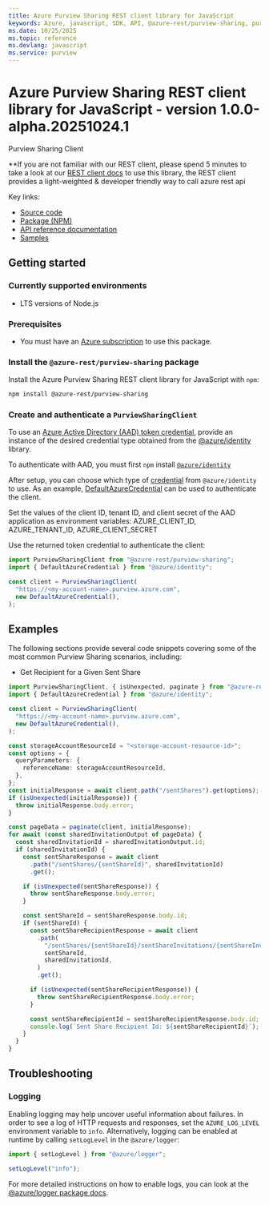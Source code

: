 ```yaml
---
title: Azure Purview Sharing REST client library for JavaScript
keywords: Azure, javascript, SDK, API, @azure-rest/purview-sharing, purview
ms.date: 10/25/2025
ms.topic: reference
ms.devlang: javascript
ms.service: purview
---
```

# Azure Purview Sharing REST client library for JavaScript - version 1.0.0-alpha.20251024.1 


Purview Sharing Client

\*\*If you are not familiar with our REST client, please spend 5 minutes to take a look at our [REST client docs](https://github.com/Azure/azure-sdk-for-js/blob/main/documentation/rest-clients.md) to use this library, the REST client provides a light-weighted & developer friendly way to call azure rest api

Key links:

- [Source code](https://github.com/Azure/azure-sdk-for-js/tree/main/sdk/purview/purview-sharing-rest)
- [Package (NPM)](https://www.npmjs.com/package/@azure-rest/purview-sharing)
- [API reference documentation](https://learn.microsoft.com/javascript/api/@azure-rest/purview-sharing?view=azure-node-preview)
- [Samples](https://github.com/Azure/azure-sdk-for-js/tree/main/sdk/purview/purview-sharing-rest/samples)

## Getting started

### Currently supported environments

- LTS versions of Node.js

### Prerequisites

- You must have an [Azure subscription](https://azure.microsoft.com/free/) to use this package.

### Install the `@azure-rest/purview-sharing` package

Install the Azure Purview Sharing REST client library for JavaScript with `npm`:

```bash
npm install @azure-rest/purview-sharing
```

### Create and authenticate a `PurviewSharingClient`

To use an [Azure Active Directory (AAD) token credential](https://github.com/Azure/azure-sdk-for-js/blob/main/sdk/identity/identity/samples/AzureIdentityExamples.md#authenticating-with-a-pre-fetched-access-token),
provide an instance of the desired credential type obtained from the
[@azure/identity](https://github.com/Azure/azure-sdk-for-js/tree/main/sdk/identity/identity#credentials) library.

To authenticate with AAD, you must first `npm` install [`@azure/identity`](https://www.npmjs.com/package/@azure/identity)

After setup, you can choose which type of [credential](https://github.com/Azure/azure-sdk-for-js/tree/main/sdk/identity/identity#credentials) from `@azure/identity` to use.
As an example, [DefaultAzureCredential](https://github.com/Azure/azure-sdk-for-js/tree/main/sdk/identity/identity#defaultazurecredential)
can be used to authenticate the client.

Set the values of the client ID, tenant ID, and client secret of the AAD application as environment variables:
AZURE_CLIENT_ID, AZURE_TENANT_ID, AZURE_CLIENT_SECRET

Use the returned token credential to authenticate the client:

```ts snippet:ReadmeSampleCreateClient_Node
import PurviewSharingClient from "@azure-rest/purview-sharing";
import { DefaultAzureCredential } from "@azure/identity";

const client = PurviewSharingClient(
  "https://<my-account-name>.purview.azure.com",
  new DefaultAzureCredential(),
);
```

## Examples

The following sections provide several code snippets covering some of the most common Purview Sharing scenarios, including:

- Get Recipient for a Given Sent Share

```ts snippet:ReadmeSampleGetRecipientForAGivenSentShare
import PurviewSharingClient, { isUnexpected, paginate } from "@azure-rest/purview-sharing";
import { DefaultAzureCredential } from "@azure/identity";

const client = PurviewSharingClient(
  "https://<my-account-name>.purview.azure.com",
  new DefaultAzureCredential(),
);

const storageAccountResourceId = "<storage-account-resource-id>";
const options = {
  queryParameters: {
    referenceName: storageAccountResourceId,
  },
};
const initialResponse = await client.path("/sentShares").get(options);
if (isUnexpected(initialResponse)) {
  throw initialResponse.body.error;
}

const pageData = paginate(client, initialResponse);
for await (const sharedInvitationOutput of pageData) {
  const sharedInvitationId = sharedInvitationOutput.id;
  if (sharedInvitationId) {
    const sentShareResponse = await client
      .path("/sentShares/{sentShareId}", sharedInvitationId)
      .get();

    if (isUnexpected(sentShareResponse)) {
      throw sentShareResponse.body.error;
    }

    const sentShareId = sentShareResponse.body.id;
    if (sentShareId) {
      const sentShareRecipientResponse = await client
        .path(
          "/sentShares/{sentShareId}/sentShareInvitations/{sentShareInvitationId}",
          sentShareId,
          sharedInvitationId,
        )
        .get();

      if (isUnexpected(sentShareRecipientResponse)) {
        throw sentShareRecipientResponse.body.error;
      }

      const sentShareRecipientId = sentShareRecipientResponse.body.id;
      console.log(`Sent Share Recipient Id: ${sentShareRecipientId}`);
    }
  }
}
```

## Troubleshooting

### Logging

Enabling logging may help uncover useful information about failures. In order to see a log of HTTP requests and responses, set the `AZURE_LOG_LEVEL` environment variable to `info`. Alternatively, logging can be enabled at runtime by calling `setLogLevel` in the `@azure/logger`:

```ts snippet:SetLogLevel
import { setLogLevel } from "@azure/logger";

setLogLevel("info");
```

For more detailed instructions on how to enable logs, you can look at the [@azure/logger package docs](https://github.com/Azure/azure-sdk-for-js/tree/main/sdk/core/logger).

